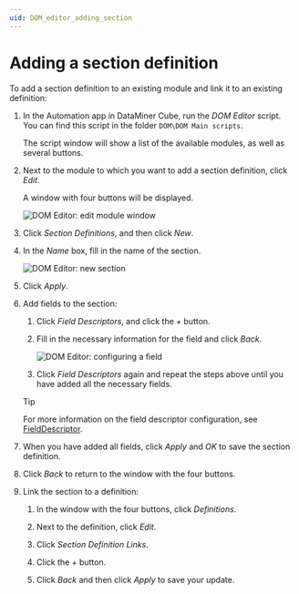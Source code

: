 ```yaml
---
uid: DOM_editor_adding_section
---
```


# Adding a section definition

To add a section definition to an existing module and link it to an existing definition:

1. In the Automation app in DataMiner Cube, run the *DOM Editor* script. You can find this script in the folder `DOM\DOM Main scripts`.

   The script window will show a list of the available modules, as well as several buttons.

1. Next to the module to which you want to add a section definition, click *Edit*.

   A window with four buttons will be displayed.

   ![DOM Editor: edit module window](~/dataminer/images/DOM_Editor_edit_module.png)

1. Click *Section Definitions*, and then click *New*.

1. In the *Name* box, fill in the name of the section.

   ![DOM Editor: new section](~/dataminer/images/DOM_Editor_new_section.png)

1. Click *Apply*.

1. Add fields to the section:

   1. Click *Field Descriptors*, and click the *+* button.

   1. Fill in the necessary information for the field and click *Back*.

      ![DOM Editor: configuring a field](~/dataminer/images/DOM_Editor_new_field.png)

   1. Click *Field Descriptors* again and repeat the steps above until you have added all the necessary fields.

   > [!TIP]
   > For more information on the field descriptor configuration, see [FieldDescriptor](xref:DOM_SectionDefinition#fielddescriptor).

1. When you have added all fields, click *Apply* and *OK* to save the section definition.

1. Click *Back* to return to the window with the four buttons.

1. Link the section to a definition:

   1. In the window with the four buttons, click *Definitions*.

   1. Next to the definition, click *Edit*.

   1. Click *Section Definition Links*.

   1. Click the + button.

   1. Click *Back* and then click *Apply* to save your update.
